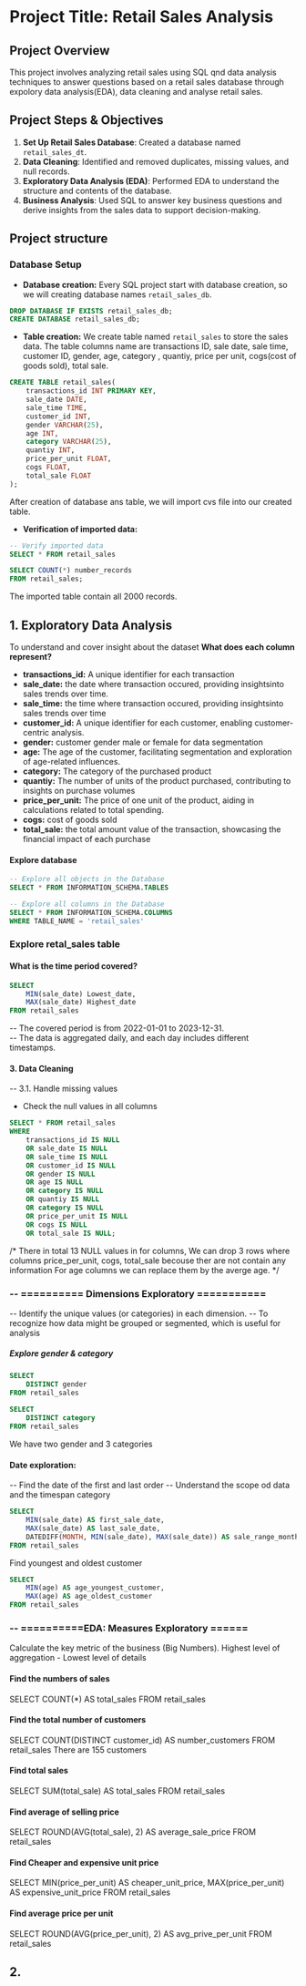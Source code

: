 # Project Title: Retail Sales Analysis

## Project Overview

This project involves analyzing retail sales using SQL qnd data analysis techniques to answer questions based on a retail sales database through expolory data analysis(EDA), data cleaning and analyse retail sales.


## Project Steps & Objectives

1. **Set Up Retail Sales Database**: Created a database named `retail_sales_dt`.
2. **Data Cleaning**: Identified and removed duplicates, missing values, and null records.
3. **Exploratory Data Analysis (EDA)**: Performed EDA to understand the structure and contents of the database.
4. **Business Analysis**: Used SQL to answer key business questions and derive insights from the sales data to support decision-making.

## Project structure

### Database Setup

- **Database creation:** Every SQL project start with database creation, so we will creating database names `retail_sales_db`.
```sql
DROP DATABASE IF EXISTS retail_sales_db;
CREATE DATABASE retail_sales_db;
```
- **Table creation:** We create table named `retail_sales` to store the sales data. The table columns name are transactions ID, sale date, sale time, customer ID, gender, age, category , quantiy, price per unit, cogs(cost of goods sold), total sale.
```sql
CREATE TABLE retail_sales(
	transactions_id INT PRIMARY KEY,
	sale_date DATE,
	sale_time TIME,
	customer_id INT,
	gender VARCHAR(25),
	age INT,
	category VARCHAR(25),
	quantiy INT,
	price_per_unit FLOAT,
	cogs FLOAT,
	total_sale FLOAT
);
```
After creation of database ans table, we will import cvs file into our created table.

- **Verification of imported data:**
```sql
-- Verify imported data
SELECT * FROM retail_sales

SELECT COUNT(*) number_records 
FROM retail_sales;
```
The imported table contain all 2000 records.

## 1. Exploratory Data Analysis
 To understand and cover insight about the dataset
**What does each column represent?**

- **transactions_id:** A unique identifier for each transaction 
- **sale_date:** the date where transaction occured, providing insightsinto sales trends over time.
- **sale_time:** the time where transaction occured, providing insightsinto sales trends over time
- **customer_id:** A unique identifier for each customer, enabling customer-centric analysis.
- **gender:** customer gender male or female for data segmentation 
- **age:**  The age of the customer, facilitating segmentation and exploration of age-related influences.
- **category:** The category of the purchased product
- **quantiy:** The number of units of the product purchased, contributing to insights on purchase volumes
- **price_per_unit:** The price of one unit of the product, aiding in calculations related to total spending.
- **cogs:** cost of goods sold
- **total_sale:** the total amount value of the transaction, showcasing the financial impact of each purchase

#### Explore database
```sql
-- Explore all objects in the Database
SELECT * FROM INFORMATION_SCHEMA.TABLES

-- Explore all columns in the Database
SELECT * FROM INFORMATION_SCHEMA.COLUMNS
WHERE TABLE_NAME = 'retail_sales'
```
### Explore retal_sales table
#### What is the time period covered?
```sql
SELECT 
	MIN(sale_date) Lowest_date,
	MAX(sale_date) Highest_date
FROM retail_sales
```
-- The covered period is from 2022-01-01 to 2023-12-31.  
-- The data is aggregated daily, and each day includes different timestamps.

#### 3. Data Cleaning
-- 3.1.  Handle missing values

 
 - Check the null values in all columns 
```sql
SELECT * FROM retail_sales
WHERE 
	transactions_id IS NULL
	OR sale_date IS NULL
	OR sale_time IS NULL
	OR customer_id IS NULL
	OR gender IS NULL
	OR age IS NULL
	OR category IS NULL
	OR quantiy IS NULL
	OR category IS NULL
	OR price_per_unit IS NULL
	OR cogs IS NULL
	OR total_sale IS NULL;
```
/*
There in total 13 NULL values in for columns,
We can drop 3 rows where columns price_per_unit, cogs, total_sale becouse ther are not contain any information
For age columns we can replace them by the averge age.
*/ 
  
### -- ========== Dimensions Exploratory ===========
-- Identify the unique values (or categories) in each dimension.
-- To recognize how data might be grouped or segmented, which is useful for analysis

##### Explore gender & category
```sql
SELECT 
	DISTINCT gender
FROM retail_sales
   
SELECT 
	DISTINCT category
FROM retail_sales
```
We have two gender and 3 categories

#### Date exploration: 
-- Find the date of the first and last order
-- Understand the scope od data and the timespan
category
```sql
SELECT 
	MIN(sale_date) AS first_sale_date,
	MAX(sale_date) AS last_sale_date,
	DATEDIFF(MONTH, MIN(sale_date), MAX(sale_date)) AS sale_range_month
FROM retail_sales
```
Find youngest and oldest customer

```sql
SELECT 
	MIN(age) AS age_youngest_customer,
	MAX(age) AS age_oldest_customer
FROM retail_sales
```

### -- ==========EDA: Measures Exploratory ======
Calculate the key metric of the business (Big Numbers). Highest level of aggregation - Lowest level of details

#### Find the numbers of sales
SELECT 
	COUNT(*) AS total_sales
FROM retail_sales

#### Find the total number of customers
SELECT 
	COUNT(DISTINCT customer_id) AS number_customers
FROM retail_sales
 There are 155 customers

#### Find total sales
SELECT 
	SUM(total_sale) AS total_sales
FROM retail_sales

#### Find average of selling price
SELECT 
	ROUND(AVG(total_sale), 2) AS average_sale_price
FROM retail_sales


#### Find Cheaper and expensive unit price
 SELECT 
	MIN(price_per_unit) AS cheaper_unit_price,
	MAX(price_per_unit) AS expensive_unit_price
 FROM retail_sales

#### Find average price per unit
SELECT 
	ROUND(AVG(price_per_unit), 2) AS avg_prive_per_unit
FROM retail_sales
 
## 2. 
